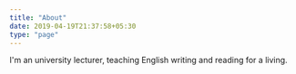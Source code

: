 ```yaml
---
title: "About"
date: 2019-04-19T21:37:58+05:30
type: "page"
---
```


I'm an university lecturer, teaching English writing and reading for a living.
